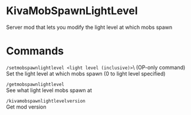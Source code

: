# KivaMobSpawnLightLevel
Server mod that lets you modify the light level at which mobs spawn

# Commands
`/setmobspawnlightlevel <light level (inclusive)>`\ (OP-only command)
Set the light level at which mobs spawn (0 to light level specified)

`/getmobspawnlightlevel`\
See what light level mobs spawn at

`/kivamobspawnlightlevelversion`\
Get mod version